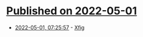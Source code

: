 # [Published on 2022-05-01](index.md)

* [2022-05-01, 07:25:57](https://news.ycombinator.com/item?id=31222924) - [Xfig](http://mcj.sourceforge.net/)
